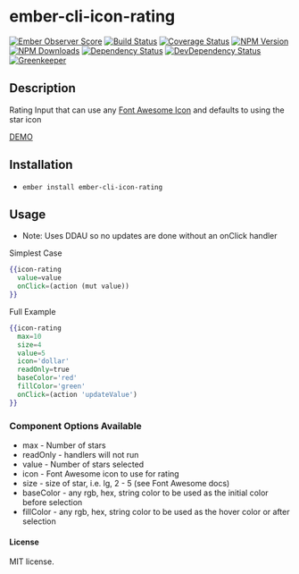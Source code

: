 # ember-cli-icon-rating

[![Ember Observer Score](http://emberobserver.com/badges/ember-cli-icon-rating.svg)](http://emberobserver.com/addons/ember-cli-icon-rating)
[![Build Status](https://travis-ci.org/devotox/ember-cli-icon-rating.svg)](http://travis-ci.org/devotox/ember-cli-icon-rating)
[![Coverage Status](https://codecov.io/gh/devotox/ember-cli-icon-rating/branch/master/graph/badge.svg)](https://codecov.io/gh/devotox/ember-cli-icon-rating)
[![NPM Version](https://badge.fury.io/js/ember-cli-icon-rating.svg)](http://badge.fury.io/js/ember-cli-icon-rating)
[![NPM Downloads](https://img.shields.io/npm/dm/ember-cli-icon-rating.svg)](https://www.npmjs.org/package/ember-cli-icon-rating)
[![Dependency Status](https://david-dm.org/poetic/ember-cli-icon-rating.svg)](https://david-dm.org/poetic/ember-cli-icon-rating)
[![DevDependency Status](https://david-dm.org/poetic/ember-cli-icon-rating/dev-status.svg)](https://david-dm.org/poetic/ember-cli-icon-rating#info=devDependencies)
[![Greenkeeper](https://badges.greenkeeper.io/devotox/ember-cli-icon-rating.svg)](https://greenkeeper.io/)

## Description
Rating Input that can use any [Font Awesome Icon](http://fontawesome.io/icons/) and defaults to using the star icon

[DEMO](http://devotox.github.io/ember-cli-icon-rating)

## Installation
* `ember install ember-cli-icon-rating`

## Usage
* Note: Uses DDAU so no updates are done without an onClick handler

Simplest Case

```handlebars
{{icon-rating
  value=value
  onClick=(action (mut value))
}}
```

Full Example
```handlebars
{{icon-rating
  max=10
  size=4
  value=5
  icon='dollar'
  readOnly=true
  baseColor='red'
  fillColor='green'
  onClick=(action 'updateValue')
}}
```

### Component Options Available
* max - Number of stars
* readOnly - handlers will not run
* value - Number of stars selected
* icon - Font Awesome icon to use for rating
* size - size of star, i.e. lg, 2 - 5 (see Font Awesome docs)
* baseColor - any rgb, hex, string color to be used as the initial color before selection
* fillColor - any rgb, hex, string color to be used as the hover color or after selection


#### License
MIT license.
